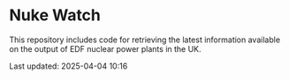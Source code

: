# Nuke Watch

This repository includes code for retrieving the latest information available on the output of EDF nuclear power plants in the UK.

Last updated: 2025-04-04 10:16